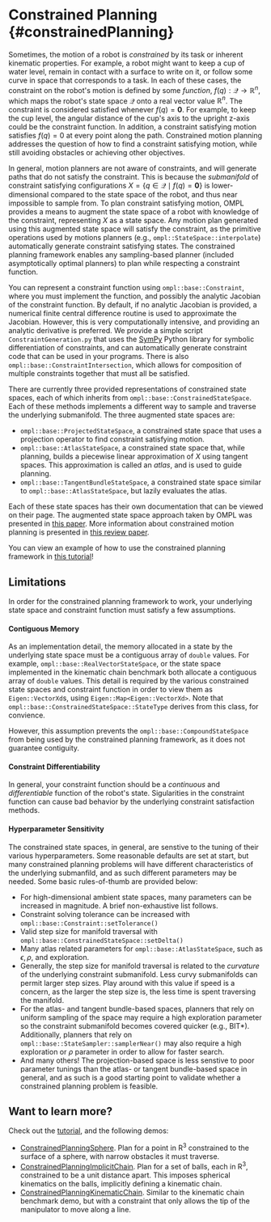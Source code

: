 # Constrained Planning {#constrainedPlanning}

Sometimes, the motion of a robot is _constrained_ by its task or inherent kinematic properties. For example, a robot might want to keep a cup of water level, remain in contact with a surface to write on it, or follow some curve in space that corresponds to a task. In each of these cases, the constraint on the robot's motion is defined by some _function_, $f(q) : \mathcal{Q} \rightarrow \mathbb{R}^n$, which maps the robot's state space $\mathcal{Q}$ onto a real vector value $\mathbb{R}^n$. The constraint is considered satisfied whenever $f(q) = \mathbf{0}$. For example, to keep the cup level, the angular distance of the cup's axis to the upright z-axis could be the constraint function. In addition, a constraint satisfying motion satisfies $f(q) = 0$ at every point along the path. Constrained motion planning addresses the question of how to find a constraint satisfying motion, while still avoiding obstacles or achieving other objectives.

In general, motion planners are not aware of constraints, and will generate paths that do not satisfy the constraint. This is because the _submanifold_ of constraint satisfying configurations $X = \{ q \in \mathcal{Q} \mid f(q) = \mathbf{0} \}$ is lower-dimensional compared to the state space of the robot, and thus near impossible to sample from. To plan constraint satisfying motion, OMPL provides a means to augment the state space of a robot with knowledge of the constraint, representing $X$ as a state space. Any motion plan generated using this augmented state space will satisfy the constraint, as the primitive operations used by motions planners (e.g., `ompl::StateSpace::interpolate`) automatically generate constraint satisfying states. The constrained planning framework enables any sampling-based planner (included asymptotically optimal planners) to plan while respecting a constraint function.

You can represent a constraint function using `ompl::base::Constraint`, where you must implement the function, and possibly the analytic Jacobian of the constraint function. By default, if no analytic Jacobian is provided, a numerical finite central difference routine is used to approximate the Jacobian. However, this is very computationally intensive, and providing an analytic derivative is preferred. We provide a simple script `ConstraintGeneration.py` that uses the [SymPy](http://www.sympy.org/en/index.html) Python library for symbolic differentiation of constraints, and can automatically generate constraint code that can be used in your programs. There is also `ompl::base::ConstraintIntersection`, which allows for composition of multiple constraints together that must all be satisfied.

There are currently three provided representations of constrained state spaces, each of which inherits from `ompl::base::ConstrainedStateSpace`. Each of these methods implements a different way to sample and traverse the underlying submanifold. The three augmented state spaces are:

 - `ompl::base::ProjectedStateSpace`, a constrained state space that uses a projection operator to find constraint satisfying motion.
 - `ompl::base::AtlasStateSpace`, a constrained state space that, while planning, builds a piecewise linear approximation of $X$ using tangent spaces. This approximation is called an _atlas_, and is used to guide planning.
 - `ompl::base::TangentBundleStateSpace`, a constrained state space similar to `ompl::base::AtlasStateSpace`, but lazily evaluates the atlas.

Each of these state spaces has their own documentation that can be viewed on their page. The augmented state space approach taken by OMPL was presented in [this paper](http://kavrakilab.org/publications/kingston2017decoupling-constraints.pdf). More information about constrained motion planning is presented in [this review paper](http://kavrakilab.org/publications/kingston2018sampling-based-methods-for-motion-planning.pdf).

You can view an example of how to use the constrained planning framework in [this tutorial](constrainedPlanningTutorial.html)!

## Limitations

In order for the constrained planning framework to work, your underlying state space and constraint function must satisfy a few assumptions.

#### Contiguous Memory

As an implementation detail, the memory allocated in a state by the underlying state space must be a contiguous array of `double` values. For example, `ompl::base::RealVectorStateSpace`, or the state space implemented in the kinematic chain benchmark both allocate a contiguous array of `double` values. This detail is required by the various constrained state spaces and constraint function in order to view them as `Eigen::VectorXd`s, using `Eigen::Map<Eigen::VectorXd>`. Note that `ompl::base::ConstrainedStateSpace::StateType` derives from this class, for convience.

However, this assumption prevents the `ompl::base::CompoundStateSpace` from being used by the constrained planning framework, as it does not guarantee contiguity.

#### Constraint Differentiability

In general, your constraint function should be a _continuous_ and _differentiable_ function of the robot's state. Sigularities in the constraint function can cause bad behavior by the underlying constraint satisfaction methods.

#### Hyperparameter Sensitivity

The constrained state spaces, in general, are senstive to the tuning of their various hyperparameters. Some reasonable defaults are set at start, but many constrained planning problems will have different characteristics of the underlying submanfild, and as such different parameters may be needed. Some basic rules-of-thumb are provided below:

 - For high-dimensional ambient state spaces, many parameters can be increased in magnitude. A brief non-exhaustive list follows.
  - Constraint solving tolerance can be increased with `ompl::base::Constraint::setTolerance()`
  - Valid step size for manifold traversal with `ompl::base::ConstrainedStateSpace::setDelta()`
  - Many atlas related parameters for `ompl::base::AtlasStateSpace`, such as $\epsilon, \rho$, and exploration.
 - Generally, the step size for manifold traversal is related to the _curvature_ of the underlying constraint submanifold. Less curvy submanifolds can permit larger step sizes. Play around with this value if speed is a concern, as the larger the step size is, the less time is spent traversing the manifold.
 - For the atlas- and tangent bundle-based spaces, planners that rely on uniform sampling of the space may require a high exploration parameter so the constraint submanifold becomes covered quicker (e.g., BIT*). Additionally, planners that rely on `ompl::base::StateSampler::samplerNear()` may also require a high exploration or $\rho$ parameter in order to allow for faster search.
 - And many others! The projection-based space is less senstive to poor parameter tunings than the atlas- or tangent bundle-based space in general, and as such is a good starting point to validate whether a constrained planning problem is feasible.

## Want to learn more?

Check out the [tutorial](constrainedPlanningTutorial.html), and the following demos:
 - [ConstrainedPlanningSphere](ConstrainedPlanningSphere_8cpp_source.html). Plan for a point in R<sup>3</sup> constrained to the surface of a sphere, with narrow obstacles it must traverse.
 - [ConstrainedPlanningImplicitChain](ConstrainedPlanningImplicitChain_8cpp_source.html). Plan for a set of balls, each in R<sup>3</sup>, constrained to be a unit distance apart. This imposes spherical kinematics on the balls, implicitly defining a kinematic chain.
 - [ConstrainedPlanningKinematicChain](ConstrainedPlanningKinematicChain_8cpp_source.html). Similar to the kinematic chain benchmark demo, but with a constraint that only allows the tip of the manipulator to move along a line.